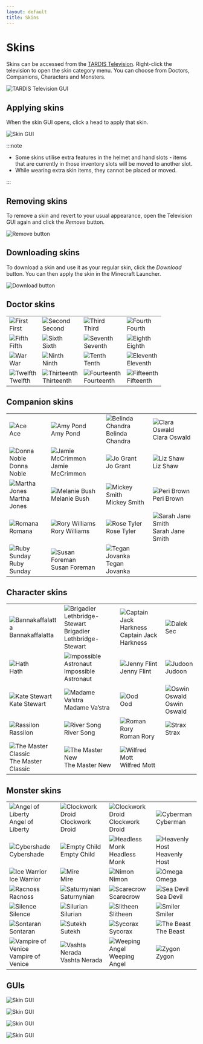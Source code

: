 ```yaml
---
layout: default
title: Skins
---
```


# Skins

Skins can be accessed from the [TARDIS Television](television). Right-click the television to open the skin category menu. You can choose from Doctors, Companions, Characters and Monsters.

![TARDIS Television GUI](/images/skins/tv_gui.jpg)

## Applying skins

When the skin GUI opens, click a head to apply that skin.

![Skin GUI](/images/skins/skin_gui.jpg)

:::note

- Some skins utilise extra features in the helmet and hand slots - items that are currently in those inventory slots will be moved to another slot.
- While wearing extra skin items, they cannot be placed or moved.

:::

## Removing skins

To remove a skin and revert to your usual appearance, open the Television GUI again and click the _Remove_ button.

![Remove button](/images/skins/remove.png)

## Downloading skins

To download a skin and use it as your regular skin, click the _Download_ button. You can then apply the skin in the Minecraft Launcher.

![Download button](/images/skins/download.png)

## Doctor skins

|     |     |     |     |
| --- | --- | --- | --- |
| ![First](/images/skins/1st.png)<br/>First | ![Second](/images/skins/2nd.png)<br/>Second | ![Third](/images/skins/3rd.png)<br/>Third | ![Fourth](/images/skins/4th.png)<br/>Fourth |
| ![Fifth](/images/skins/5th.png)<br/>Fifth | ![Sixth](/images/skins/6th.png)<br/>Sixth | ![Seventh](/images/skins/7th.png)<br/>Seventh | ![Eighth](/images/skins/8th.png)<br/>Eighth |
| ![War](/images/skins/war.png)<br/>War |  ![Ninth](/images/skins/9th.png)<br/>Ninth | ![Tenth](/images/skins/10th.png)<br/>Tenth | ![Eleventh](/images/skins/11th.png)<br/>Eleventh |
| ![Twelfth](/images/skins/12th.png)<br/>Twelfth | ![Thirteenth](/images/skins/13th.png)<br/>Thirteenth | ![Fourteenth](/images/skins/14th.png)<br/>Fourteenth | ![Fifteenth](/images/skins/15th.png)<br/>Fifteenth |

## Companion skins

|     |     |     |     |
| --- | --- | --- | --- |
| ![Ace](/images/skins/ace.png)<br/>Ace | ![Amy Pond](/images/skins/amy_pond.png)<br/>Amy Pond | ![Belinda Chandra](/images/skins/belinda_chandra.png)<br/>Belinda Chandra | ![Clara Oswald](/images/skins/clara_oswald.png)<br/>Clara Oswald |
| ![Donna Noble](/images/skins/donna_noble.png)<br/>Donna Noble | ![Jamie McCrimmon](/images/skins/jamie_mccrimmon.png)<br/>Jamie McCrimmon | ![Jo Grant](/images/skins/jo_grant.png)<br/>Jo Grant | ![Liz Shaw](/images/skins/liz_shaw.png)<br/>Liz Shaw |
| ![Martha Jones](/images/skins/martha_jones.png)<br/>Martha Jones | ![Melanie Bush](/images/skins/melanie_bush.png)<br/>Melanie Bush | ![Mickey Smith](/images/skins/mickey_smith.png)<br/>Mickey Smith | ![Peri Brown](/images/skins/peri_brown.png)<br/>Peri Brown |
| ![Romana](/images/skins/romana.png)<br/>Romana | ![Rory Williams](/images/skins/rory_williams.png)<br/>Rory Williams | ![Rose Tyler](/images/skins/rose_tyler.png)<br/>Rose Tyler | ![Sarah Jane Smith](/images/skins/sarah_jane_smith.png)<br/>Sarah Jane Smith |
| ![Ruby Sunday](/images/skins/ruby_sunday.png)<br/>Ruby Sunday | ![Susan Foreman](/images/skins/susan_foreman.png)<br/>Susan Foreman | ![Tegan Jovanka](/images/skins/tegan_jovanka.png)<br/>Tegan Jovanka |  |

## Character skins

|     |     |     |     |
| --- | --- | --- | --- |
| ![Bannakaffalatta](/images/skins/bannakaffalatta.png)<br/>Bannakaffalatta | ![Brigadier Lethbridge-Stewart](/images/skins/brigadier_lethbridge_stewart.png)<br/>Brigadier Lethbridge-Stewart | ![Captain Jack Harkness](/images/skins/captain_jack_harkness.png)<br/>Captain Jack Harkness | ![Dalek Sec](/images/skins/dalek_sec.png) |
| ![Hath](/images/skins/hath.png)<br/>Hath | ![Impossible Astronaut](/images/skins/impossible_astronaut.png)<br/>Impossible Astronaut | ![Jenny Flint](/images/skins/jenny_flint.png)<br/>Jenny Flint | ![Judoon](/images/skins/judoon.png)<br/>Judoon |
| ![Kate Stewart](/images/skins/kate_stewart.png)<br/>Kate Stewart | ![Madame Va’stra](/images/skins/madame_vastra.png)<br/>Madame Va’stra |  ![Ood](/images/skins/ood.png)<br/>Ood | ![Oswin Oswald](/images/skins/oswin_oswald.png)<br/>Oswin Oswald |
| ![Rassilon](/images/skins/rassilon.png)<br/>Rassilon | ![River Song](/images/skins/river_song.png)<br/>River Song | ![Roman Rory](/images/skins/roman_rory.png)<br/>Roman Rory | ![Strax](/images/skins/strax.png)<br/>Strax |
| ![The Master Classic](/images/skins/the_master_classic.png)<br/>The Master Classic | ![The Master New](/images/skins/the_master_new.png)<br/>The Master New | ![Wilfred Mott](/images/skins/wilfred_mott.png)<br/>Wilfred Mott |   |

## Monster skins

|     |     |     |     |
| --- | --- | --- | --- |
| ![Angel of Liberty](/images/skins/angel_of_liberty.png)<br/>Angel of Liberty | ![Clockwork Droid](/images/skins/clockwork_droid_male.png)<br/>Clockwork Droid | ![Clockwork Droid](/images/skins/clockwork_droid_female.png)<br/>Clockwork Droid | ![Cyberman](/images/skins/cyberman.png)<br/>Cyberman |
| ![Cybershade](/images/skins/cybershade.png)<br/>Cybershade | ![Empty Child](/images/skins/empty_child.png)<br/>Empty Child | ![Headless Monk](/images/skins/headless_monk.png)<br/>Headless Monk | ![Heavenly Host](/images/skins/heavenly_host.png)<br/>Heavenly Host |
| ![Ice Warrior](/images/skins/ice_warrior.png)<br/>Ice Warrior | ![Mire](/images/skins/mire.png)<br/>Mire | ![Nimon](/images/skins/nimon.png)<br/>Nimon | ![Omega](/images/skins/omega.png)<br/>Omega | ![Ossified](/images/skins/ossified.png)<br/>Ossified Time Zombie |
| ![Racnoss](/images/skins/racnoss.png)<br/>Racnoss | ![Saturnynian](/images/skins/saturnynian.png)<br/>Saturnynian | ![Scarecrow](/images/skins/scarecrow.png)<br/>Scarecrow | ![Sea Devil](/images/skins/sea_devil.png)<br/>Sea Devil |
| ![Silence](/images/skins/silence.png)<br/>Silence | ![Silurian](/images/skins/silurian.png)<br/>Silurian | ![Slitheen](/images/skins/slitheen.png)<br/>Slitheen | ![Smiler](/images/skins/smiler.png)<br/>Smiler |
| ![Sontaran](/images/skins/sontaran.png)<br/>Sontaran | ![Sutekh](/images/skins/sutekh.png)<br/>Sutekh | ![Sycorax](/images/skins/sycorax.png)<br/>Sycorax | ![The Beast](/images/skins/the_beast.png)<br/>The Beast |
| ![Vampire of Venice](/images/skins/vampire_of_venice.png)<br/>Vampire of Venice | ![Vashta Nerada](/images/skins/vashta_nerada.png)<br/>Vashta Nerada | ![Weeping Angel](/images/skins/weeping_angel.png)<br/>Weeping Angel | ![Zygon](/images/skins/zygon.png)<br/>Zygon |

## GUIs

![Skin GUI](/images/skins/doctors_skin_gui.png)

![Skin GUI](/images/skins/companions_skin_gui.png)

![Skin GUI](/images/skins/characters_skin_gui.png)

![Skin GUI](/images/skins/skin_gui.jpg)
